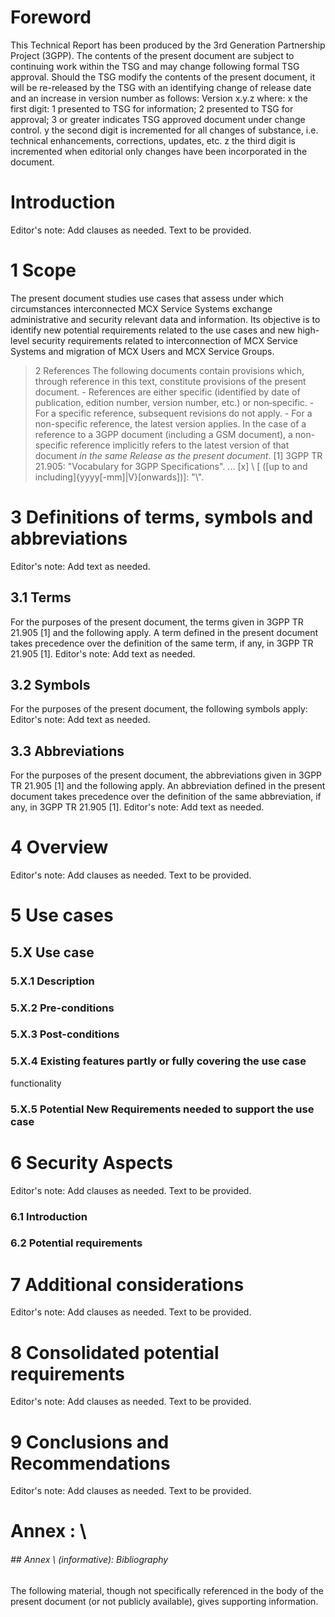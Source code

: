 # Foreword
This Technical Report has been produced by the 3rd Generation Partnership
Project (3GPP).
The contents of the present document are subject to continuing work within the
TSG and may change following formal TSG approval. Should the TSG modify the
contents of the present document, it will be re-released by the TSG with an
identifying change of release date and an increase in version number as
follows:
Version x.y.z
where:
x the first digit:
1 presented to TSG for information;
2 presented to TSG for approval;
3 or greater indicates TSG approved document under change control.
y the second digit is incremented for all changes of substance, i.e. technical
enhancements, corrections, updates, etc.
z the third digit is incremented when editorial only changes have been
incorporated in the document.
# Introduction
Editor's note: Add clauses as needed. Text to be provided.
# 1 Scope
The present document studies use cases that assess under which circumstances
interconnected MCX Service Systems exchange administrative and security
relevant data and information.
Its objective is to identify new potential requirements related to the use
cases and new high-level security requirements related to interconnection of
MCX Service Systems and migration of MCX Users and MCX Service Groups.
> 2 References
The following documents contain provisions which, through reference in this
text, constitute provisions of the present document.
\- References are either specific (identified by date of publication, edition
number, version number, etc.) or non‑specific.
\- For a specific reference, subsequent revisions do not apply.
\- For a non-specific reference, the latest version applies. In the case of a
reference to a 3GPP document (including a GSM document), a non-specific
reference implicitly refers to the latest version of that document _in the
same Release as the present document_.
[1] 3GPP TR 21.905: \"Vocabulary for 3GPP Specifications\".
...
[x] \ \[ ([up to and
including]{yyyy[-mm]\|V\}[onwards])]: \"\\".
# 3 Definitions of terms, symbols and abbreviations
Editor's note: Add text as needed.
## 3.1 Terms
For the purposes of the present document, the terms given in 3GPP TR 21.905
[1] and the following apply. A term defined in the present document takes
precedence over the definition of the same term, if any, in 3GPP TR 21.905
[1].
Editor's note: Add text as needed.
## 3.2 Symbols
For the purposes of the present document, the following symbols apply:
Editor's note: Add text as needed.
## 3.3 Abbreviations
For the purposes of the present document, the abbreviations given in 3GPP TR
21.905 [1] and the following apply. An abbreviation defined in the present
document takes precedence over the definition of the same abbreviation, if
any, in 3GPP TR 21.905 [1].
Editor's note: Add text as needed.
# 4 Overview
Editor's note: Add clauses as needed. Text to be provided.
# 5 Use cases
## 5.X Use case
### 5.X.1 Description
### 5.X.2 Pre-conditions
### 5.X.3 Post-conditions
### 5.X.4 Existing features partly or fully covering the use case
functionality
### 5.X.5 Potential New Requirements needed to support the use case
# 6 Security Aspects
Editor's note: Add clauses as needed. Text to be provided.
### 6.1 Introduction
### 6.2 Potential requirements
# 7 Additional considerations
Editor's note: Add clauses as needed. Text to be provided.
# 8 Consolidated potential requirements
Editor's note: Add clauses as needed. Text to be provided.
# 9 Conclusions and Recommendations
Editor's note: Add clauses as needed. Text to be provided.
# Annex \: \
###### ## Annex \ (informative): Bibliography
The following material, though not specifically referenced in the body of the
present document (or not publicly available), gives supporting information.
#